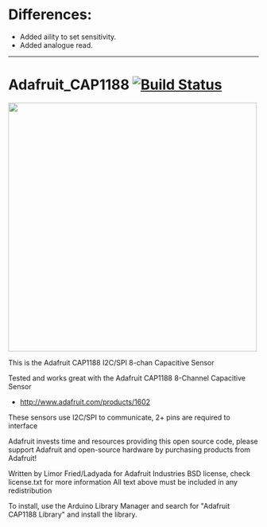 # Differences:
* Added aility to set sensitivity.
* Added analogue read.

---

Adafruit_CAP1188 [![Build Status](https://travis-ci.com/adafruit/Adafruit_CAP1188Library.svg?branch=master)](https://travis-ci.com/adafruit/Adafruit_CAP1188_Library)
================

<a href="https://www.adafruit.com/product/1602"><img src="assets/board.jpg?raw=true" width="500px"></a>

This is the Adafruit CAP1188 I2C/SPI 8-chan Capacitive Sensor

Tested and works great with the Adafruit CAP1188 8-Channel Capacitive Sensor
* http://www.adafruit.com/products/1602

These sensors use I2C/SPI to communicate, 2+ pins are required to interface

Adafruit invests time and resources providing this open source code, please support Adafruit and open-source hardware by purchasing products from Adafruit!

Written by Limor Fried/Ladyada for Adafruit Industries
BSD license, check license.txt for more information
All text above must be included in any redistribution

To install, use the Arduino Library Manager and search for "Adafruit CAP1188 Library" and install the library.
